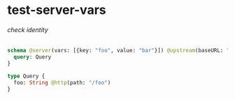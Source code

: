 # test-server-vars

###### check identity


```graphql @server
schema @server(vars: [{key: "foo", value: "bar"}]) @upstream(baseURL: "http://jsonplacheholder.typicode.com") {
  query: Query
}

type Query {
  foo: String @http(path: "/foo")
}
```
